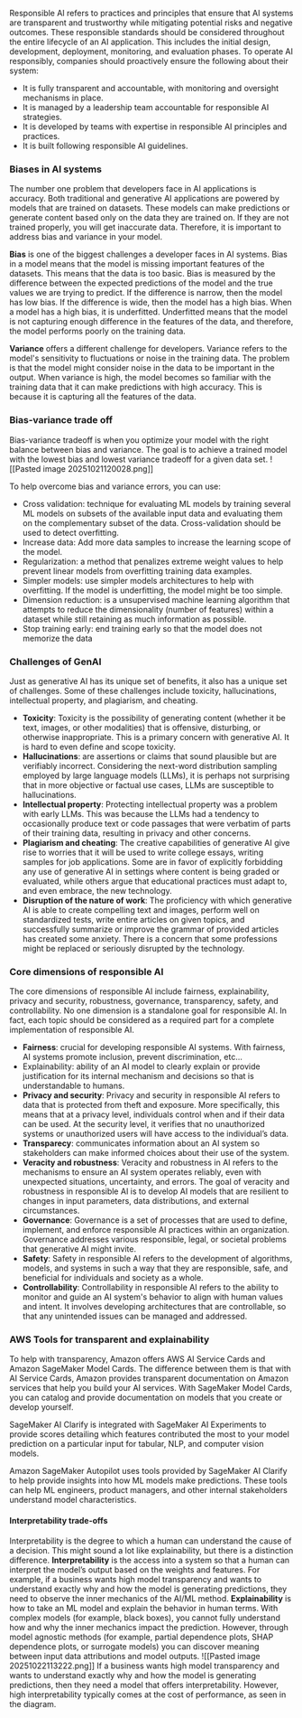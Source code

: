 Responsible AI refers to practices and principles that ensure that AI systems are transparent and trustworthy while mitigating potential risks and negative outcomes. These responsible standards should be considered throughout the entire lifecycle of an AI application. This includes the initial design, development, deployment, monitoring, and evaluation phases.
To operate AI responsibly, companies should proactively ensure the following about their system:

- It is fully transparent and accountable, with monitoring and oversight mechanisms in place.
- It is managed by a leadership team accountable for responsible AI strategies.
- It is developed by teams with expertise in responsible AI principles and practices.
- It is built following responsible AI guidelines.

### Biases in AI systems

The number one problem that developers face in AI applications is accuracy. Both traditional and generative AI applications are powered by models that are trained on datasets. These models can make predictions or generate content based only on the data they are trained on. If they are not trained properly, you will get inaccurate data. Therefore, it is important to address bias and variance in your model.

**Bias** is one of the biggest challenges a developer faces in AI systems. Bias in a model means that the model is missing important features of the datasets. This means that the data is too basic. Bias is measured by the difference between the expected predictions of the model and the true values we are trying to predict. If the difference is narrow, then the model has low bias. If the difference is wide, then the model has a high bias. When a model has a high bias, it is underfitted. Underfitted means that the model is not capturing enough difference in the features of the data, and therefore, the model performs poorly on the training data.

**Variance** offers a different challenge for developers. Variance refers to the model's sensitivity to fluctuations or noise in the training data. The problem is that the model might consider noise in the data to be important in the output. When variance is high, the model becomes so familiar with the training data that it can make predictions with high accuracy. This is because it is capturing all the features of the data.

### Bias-variance trade off
Bias-variance tradeoff is when you optimize your model with the right balance between bias and variance. The goal is to achieve a trained model with the lowest bias and lowest variance tradeoff for a given data set.
![[Pasted image 20251021120028.png]]

To help overcome bias and variance errors, you can use: 
- Cross validation: technique for evaluating ML models by training several ML models on subsets of the available input data and evaluating them on the complementary subset of the data. Cross-validation should be used to detect overfitting.
- Increase data: Add more data samples to increase the learning scope of the model.
- Regularization: a method that penalizes extreme weight values to help prevent linear models from overfitting training data examples.
- Simpler models: use simpler models architectures to help with overfitting. If the model is underfitting, the model might be too simple.
- Dimension reduction: is a unsupervised machine learning algorithm that attempts to reduce the dimensionality (number of features) within a dataset while still retaining as much information as possible. 
- Stop training early: end training early so that the model does not memorize the data


### Challenges of GenAI
Just as generative AI has its unique set of benefits, it also has a unique set of challenges. Some of these challenges include toxicity, hallucinations, intellectual property, and plagiarism, and cheating. 

- **Toxicity**: Toxicity is the possibility of generating content (whether it be text, images, or other modalities) that is offensive, disturbing, or otherwise inappropriate. This is a primary concern with generative AI. It is hard to even define and scope toxicity.
- **Hallucinations**: are assertions or claims that sound plausible but are verifiably incorrect. Considering the next-word distribution sampling employed by large language models (LLMs), it is perhaps not surprising that in more objective or factual use cases, LLMs are susceptible to hallucinations.
- **Intellectual property**: Protecting intellectual property was a problem with early LLMs. This was because the LLMs had a tendency to occasionally produce text or code passages that were verbatim of parts of their training data, resulting in privacy and other concerns.
- **Plagiarism and cheating**: The creative capabilities of generative AI give rise to worries that it will be used to write college essays, writing samples for job applications. Some are in favor of explicitly forbidding any use of generative AI in settings where content is being graded or evaluated, while others argue that educational practices must adapt to, and even embrace, the new technology.
- **Disruption of the nature of work**: The proficiency with which generative AI is able to create compelling text and images, perform well on standardized tests, write entire articles on given topics, and successfully summarize or improve the grammar of provided articles has created some anxiety. There is a concern that some professions might be replaced or seriously disrupted by the technology.

### Core dimensions of responsible AI
The core dimensions of responsible AI include fairness, explainability, privacy and security, robustness, governance, transparency, safety, and controllability. No one dimension is a standalone goal for responsible AI. In fact, each topic should be considered as a required part for a complete implementation of responsible AI.

- **Fairness**: crucial for developing responsible AI systems. With fairness, AI systems promote inclusion, prevent discrimination, etc...
- Explainability: ability of an AI model to clearly explain or provide justification for its internal mechanism and decisions so that is understandable to humans.
- **Privacy and security**: Privacy and security in responsible AI refers to data that is protected from theft and exposure. More specifically, this means that at a privacy level, individuals control when and if their data can be used. At the security level, it verifies that no unauthorized systems or unauthorized users will have access to the individual’s data.
- **Transparecy**: communicates information about an AI system so stakeholders can make informed choices about their use of the system. 
- **Veracity and robustness**: Veracity and robustness in AI refers to the mechanisms to ensure an AI system operates reliably, even with unexpected situations, uncertainty, and errors. The goal of veracity and robustness in responsible AI is to develop AI models that are resilient to changes in input parameters, data distributions, and external circumstances.
- **Governance**: Governance is a set of processes that are used to define, implement, and enforce responsible AI practices within an organization. Governance addresses various responsible, legal, or societal problems that generative AI might invite.
- **Safety**: Safety in responsible AI refers to the development of algorithms, models, and systems in such a way that they are responsible, safe, and beneficial for individuals and society as a whole.
- **Controllability**: Controllability in responsible AI refers to the ability to monitor and guide an AI system's behavior to align with human values and intent. It involves developing architectures that are controllable, so that any unintended issues can be managed and addressed.

### AWS Tools for transparent and explainability
To help with transparency, Amazon offers AWS AI Service Cards and Amazon SageMaker Model Cards. The difference between them is that with AI Service Cards, Amazon provides transparent documentation on Amazon services that help you build your AI services. With SageMaker Model Cards, you can catalog and provide documentation on models that you create or develop yourself.

SageMaker AI Clarify is integrated with SageMaker AI Experiments to provide scores detailing which features contributed the most to your model prediction on a particular input for tabular, NLP, and computer vision models.

Amazon SageMaker Autopilot uses tools provided by SageMaker AI Clarify to help provide insights into how ML models make predictions. These tools can help ML engineers, product managers, and other internal stakeholders understand model characteristics.

#### Interpretability trade-offs
Interpretability is the degree to which a human can understand the cause of a decision. This might sound a lot like explainability, but there is a distinction difference.
**Interpretability** is the access into a system so that a human can interpret the model’s output based on the weights and features. For example, if a business wants high model transparency and wants to understand exactly why and how the model is generating predictions, they need to observe the inner mechanics of the AI/ML method.
**Explainability** is how to take an ML model and explain the behavior in human terms. With complex models (for example, black boxes), you cannot fully understand how and why the inner mechanics impact the prediction. However, through model agnostic methods (for example, partial dependence plots, SHAP dependence plots, or surrogate models) you can discover meaning between input data attributions and model outputs.
![[Pasted image 20251022113222.png]]
If a business wants high model transparency and wants to understand exactly why and how the model is generating predictions, then they need a model that offers interpretability. However, high interpretability typically comes at the cost of performance, as seen in the diagram.